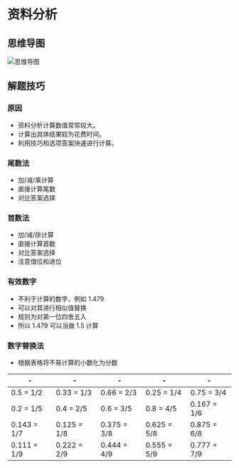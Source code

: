 # 资料分析

## 思维导图

![思维导图](../../assets/images/资料分析.png)

## 解题技巧

### 原因

* 资料分析计算数值常常较大。
* 计算出具体结果较为花费时间。
* 利用技巧和选项答案快速进行计算。

### 尾数法

* 加/减/乘计算
* 直接计算尾数
* 对比答案选择

### 首数法

* 加/减/除计算
* 直接计算首数
* 对比答案选择
* 注意借位和进位

### 有效数字

* 不利于计算的数字，例如 1.479
* 可以对其进行相似值替换
* 规则为对第一位四舍五入
* 所以 1.479 可以当做 1.5 计算

### 数字替换法

* 根据表格将不易计算的小数化为分数

| - | - | - | - | - |
| --- | --- | --- | --- | --- |
| 0.5 = 1/2 | 0.33 = 1/3 | 0.66 = 2/3 | 0.25 = 1/4 | 0.75 = 3/4 |
| 0.2 = 1/5 | 0.4 = 2/5 | 0.6 = 3/5 | 0.8 = 4/5 | 0.167 = 1/6 |
| 0.143 = 1/7 | 0.125 = 1/8 | 0.375 = 3/8 | 0.625 = 5/8 | 0.875 = 6/8 |
| 0.111 = 1/9 | 0.222 = 2/9 | 0.444 = 4/9 | 0.555 = 5/9 | 0.777 = 7/9 |